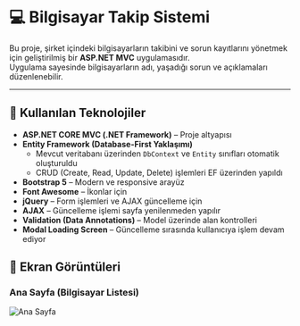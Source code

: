 # 💻 Bilgisayar Takip Sistemi

Bu proje, şirket içindeki bilgisayarların takibini ve sorun kayıtlarını yönetmek için geliştirilmiş bir **ASP.NET MVC** uygulamasıdır.  
Uygulama sayesinde bilgisayarların adı, yaşadığı sorun ve açıklamaları düzenlenebilir.

---
## 🚀 Kullanılan Teknolojiler

- **ASP.NET CORE MVC (.NET Framework)** – Proje altyapısı
- **Entity Framework (Database-First Yaklaşımı)**  
  - Mevcut veritabanı üzerinden `DbContext` ve `Entity` sınıfları otomatik oluşturuldu  
  - CRUD (Create, Read, Update, Delete) işlemleri EF üzerinden yapıldı
- **Bootstrap 5** – Modern ve responsive arayüz
- **Font Awesome** – İkonlar için
- **jQuery** – Form işlemleri ve AJAX güncelleme için
- **AJAX** – Güncelleme işlemi sayfa yenilenmeden yapılır
- **Validation (Data Annotations)** – Model üzerinde alan kontrolleri
- **Modal Loading Screen** – Güncelleme sırasında kullanıcıya işlem devam ediyor

## 📸 Ekran Görüntüleri

### Ana Sayfa (Bilgisayar Listesi)
![Ana Sayfa](index.png)
